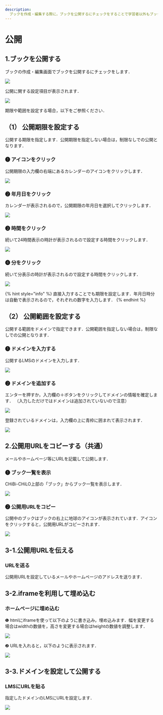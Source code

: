 ```yaml
---
description: 
  ブックを作成・編集する際に，ブックを公開するにチェックをすることで学習者以外もブックを視聴できるようになります．
---
```


# 公開

## 1.ブックを公開する

ブックの作成・編集画面でブックを公開するにチェックをします．

![](<../../.gitbook/assets/image (455).png>)

公開に関する設定項目が表示されます．

![](<../../.gitbook/assets/image (456).png>)

期限や範囲を設定する場合，以下をご参照ください．
## （1） 公開期限を設定する
公開する期限を指定します．公開期限を指定しない場合は，制限なしでの公開となります．

### ❶ アイコンをクリック
公開期限の入力欄の右端にあるカレンダーのアイコンをクリックします．

![](<../../.gitbook/assets/image (457).png>)
### ❷ 年月日をクリック
カレンダーが表示されるので，公開期限の年月日を選択してクリックします．

![](<../../.gitbook/assets/image (458).png>)
### ❸ 時間をクリック
続いて24時間表示の時計が表示されるので設定する時間をクリックします．

![](<../../.gitbook/assets/image (459).png>)
### ❹ 分をクリック
続いて分表示の時計が表示されるので設定する時間をクリックします．

![](<../../.gitbook/assets/image (460).png>)

{% hint style="info" %}
直接入力することでも期限を設定します．年月日時分は自動で表示されるので，それぞれの数字を入力します．
{% endhint %}

## （2） 公開範囲を設定する
公開する範囲をドメインで指定できます．公開範囲を指定しない場合は，制限なしでの公開となります．

### ❶ ドメインを入力する
公開するLMSのドメインを入力します．

![](<../../.gitbook/assets/image (461).png>)

### ❷ ドメインを追加する
エンターを押すか，入力欄の＋ボタンをクリックしてドメインの情報を確定します．
（入力しただけではドメインは追加されていないので注意）

![](<../../.gitbook/assets/image (462).png>)

登録されているドメインは，入力欄の上に青枠に囲まれて表示されます．

![](<../../.gitbook/assets/image (463).png>)

## 2.公開用URLをコピーする（共通）
メールやホームページ等にURLを記載して公開します．

### ❶ ブック一覧を表示
CHiBi-CHiLO上部の「ブック」からブック一覧を表示します．

![](<../../.gitbook/assets/image (464).png>)
### ❷ 公開用URLをコピー
公開中のブックはブックの右上に地球のアイコンが表示されています．アイコンをクリックすると，公開用URLがコピーされます．

![](<../../.gitbook/assets/image (465).png>)

## 3-1.公開用URLを伝える
### URLを送る
公開用URLを設定しているメールやホームページのアドレスを送ります．

## 3-2.iframeを利用して埋め込む

### ホームページに埋め込む
❶ htmlにiframeを使って以下のように書き込み，埋め込みます．幅を変更する場合はwidthの数値を，高さを変更する場合はheightの数値を調整します．

![](<../../.gitbook/assets/image (473).png>)

❷ URLを入れると，以下のように表示されます．

![](<../../.gitbook/assets/image (475).png>)


## 3-3.ドメインを設定して公開する

### LMSにURLを貼る
指定したドメインのLMSにURLを設定します．

![](<../../.gitbook/assets/image (469).png>)
